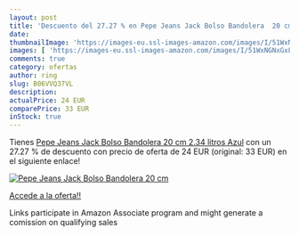 ```yaml
---
layout: post
title: 'Descuento del 27.27 % en Pepe Jeans Jack Bolso Bandolera  20 cm  '
date: 
thumbnailImage: 'https://images-eu.ssl-images-amazon.com/images/I/51WxNGNxGxL._SL200_.jpg'
images: [ 'https://images-eu.ssl-images-amazon.com/images/I/51WxNGNxGxL._SL200_.jpg' ]
comments: true
category: ofertas
author: ring
slug: B06VVQ37VL
description:
actualPrice: 24 EUR
comparePrice: 33 EUR
inStock: true
---
```


Tienes [Pepe Jeans Jack Bolso Bandolera  20 cm  2.34 litros  Azul](https://www.amazon.es/dp/B06VVQ37VL/?tag=tolees-21) con un 27.27 % de descuento con precio de oferta de 24 EUR (original: 33 EUR) en el siguiente enlace!

[![Pepe Jeans Jack Bolso Bandolera  20 cm  ](https://images-eu.ssl-images-amazon.com/images/I/51WxNGNxGxL._SL200_.jpg)](https://www.amazon.es/dp/B06VVQ37VL/?tag=tolees-21)

[Accede a la oferta!!](https://www.amazon.es/dp/B06VVQ37VL/?tag=tolees-21)

Links participate in Amazon Associate program and might generate a comission on qualifying sales



